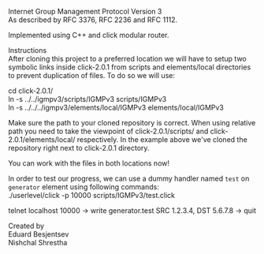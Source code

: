 Internet Group Management Protocol Version 3   
As described by RFC 3376, RFC 2236 and RFC 1112.

Implemented using C++ and click modular router.

Instructions  
After cloning this project to a preferred location we will have to setup two symbolic links inside click-2.0.1 from scripts and elements/local directories to prevent duplication of files. To do so we will use:

cd click-2.0.1/  
ln -s ../../igmpv3/scripts/IGMPv3 scripts/IGMPv3  
ln -s ../../../igmpv3/elements/local/IGMPv3 elements/local/IGMPv3  

Make sure the path to your cloned repository is correct. When using relative path you need to take the viewpoint of click-2.0.1/scripts/ and click-2.0.1/elements/local/ respectively. In the example above we've cloned the repository right next to click-2.0.1 directory.

You can work with the files in both locations now! 

In order to test our progress, we can use a dummy handler named `test` on `generator` element using following commands:  
./userlevel/click -p 10000 scripts/IGMPv3/test.click

telnet localhost 10000
-> write generator.test SRC 1.2.3.4, DST 5.6.7.8
-> quit

Created by   
Eduard Besjentsev  
Nishchal Shrestha